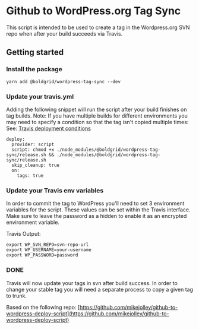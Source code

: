 # Github to WordPress.org Tag Sync

This script is intended to be used to create a tag in the Wordpress.org SVN repo when after your
build succeeds via Travis.

## Getting started

### Install the package

```
yarn add @boldgrid/wordpress-tag-sync --dev
```

### Update your travis.yml

Adding the following snippet will run the script after your build finishes on tag builds. Note: If
you have multiple builds for different environments you may need to specify a condition so that the
tag isn't copied multiple times: See:
[Travis deployment conditions](https://docs.travis-ci.com/user/deployment/#Conditional-Releases-with-on%3A)

```
deploy:
  provider: script
  script: chmod +x ./node_modules/@boldgrid/wordpress-tag-sync/release.sh && ./node_modules/@boldgrid/wordpress-tag-sync/release.sh
  skip_cleanup: true
  on:
    tags: true
```

### Update your Travis env variables

In order to commit the tag to WordPress you'll need to set 3 environment variables for the script.
These values can be set within the Travis interface. Make sure to leave the password as a hidden to
enable it as an encrypted environment variable.

Travis Output:

```
export WP_SVN_REPO=svn-repo-url
export WP_USERNAME=your-username
export WP_PASSWORD=password
```

### DONE

Travis will now update your tags in svn after build success. In order to change your stable tag you
will need a separate process to copy a given tag to trunk.

Based on the following repo:
[https://github.com/mikejolley/github-to-wordpress-deploy-script](https://github.com/mikejolley/github-to-wordpress-deploy-script)
